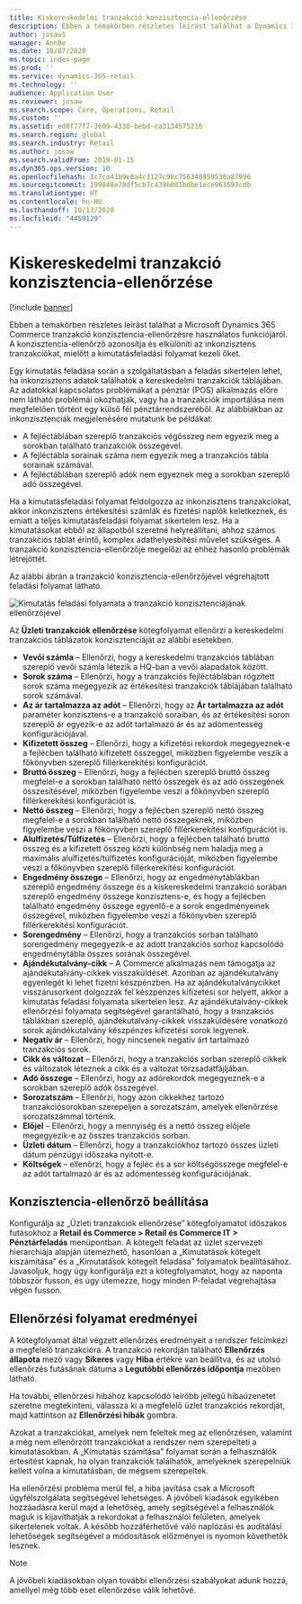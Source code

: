```yaml
---
title: Kiskereskedelmi tranzakció konzisztencia-ellenőrzése
description: Ebben a témakörben részletes leírást találhat a Dynamics 365 Commerce tranzakció konzisztencia-ellenőrzésre használatos funkciójáról.
author: josaw1
manager: AnnBe
ms.date: 10/07/2020
ms.topic: index-page
ms.prod: ''
ms.service: dynamics-365-retail
ms.technology: ''
audience: Application User
ms.reviewer: josaw
ms.search.scope: Core, Operations, Retail
ms.custom: ''
ms.assetid: ed0f77f7-3609-4330-bebd-ca3134575216
ms.search.region: global
ms.search.industry: Retail
ms.author: josaw
ms.search.validFrom: 2019-01-15
ms.dyn365.ops.version: 10
ms.openlocfilehash: 3c7ca41b9e8a4c3127c98c756348959530a87996
ms.sourcegitcommit: 199848e78df5cb7c439b001bdbe1ece963593cdb
ms.translationtype: HT
ms.contentlocale: hu-HU
ms.lasthandoff: 10/13/2020
ms.locfileid: "4459129"
---
```

# <a name="retail-transaction-consistency-checker"></a>Kiskereskedelmi tranzakció konzisztencia-ellenőrzése

[!include [banner](includes/banner.md)]

Ebben a témakörben részletes leírást találhat a Microsoft Dynamics 365 Commerce tranzakció konzisztencia-ellenőrzésre használatos funkciójáról. A konzisztencia-ellenőrző azonosítja és elkülöníti az inkonzisztens tranzakciókat, mielőtt a kimutatásfeladási folyamat kezeli őket.

Egy kimutatás feladása során a szolgáltatásban a feladás sikertelen lehet, ha inkonzisztens adatok találhatók a kereskedelmi tranzakciók táblájában. Az adatokkal kapcsolatos problémákat a pénztár (POS) alkalmazás előre nem látható problémái okozhatják, vagy ha a tranzakciók importálása nem megfelelően történt egy külső fél pénztárrendszeréből. Az alábbiakban az inkonzisztenciák megjelenésére mutatunk be példákat: 

- A fejléctáblában szereplő tranzakciós végösszeg nem egyezik meg a sorokban található tranzakciók összegével.
- A fejléctábla sorainak száma nem egyezik meg a tranzakciós tábla sorainak számával.
- A fejléctáblában szereplő adók nem egyeznek meg a sorokban szereplő adó összegével. 

Ha a kimutatásfeladási folyamat feldolgozza az inkonzisztens tranzakciókat, akkor inkonzisztens értékesítési számlák és fizetési naplók keletkeznek, és emiatt a teljes kimutatásfeladási folyamat sikertelen lesz. Ha a kimutatásokat ebből az állapotból szeretné helyreállítani, ahhoz számos tranzakciós táblát érintő, komplex adathelyesbítési művelet szükséges. A tranzakció konzisztencia-ellenőrzője megelőzi az ehhez hasonló problémák létrejöttét.

Az alábbi ábrán a tranzakció konzisztencia-ellenőrzőjével végrehajtott feladási folyamat látható.

![Kimutatás feladási folyamata a tranzakció konzisztenciájának ellenőrzőjével](./media/validchecker.png "Kimutatás feladási folyamata a kiskereskedelmi tranzakció konzisztenciájának ellenőrzőjével")

Az **Üzleti tranzakciók ellenőrzése** kötegfolyamat ellenőrzi a kereskedelmi tranzakciós táblázatok konzisztenciáját az alábbi esetekben.

- **Vevői számla** – Ellenőrzi, hogy a kereskedelmi tranzakciós táblában szereplő vevői számla létezik a HQ-ban a vevői alapadatok között.
- **Sorok száma** – Ellenőrzi, hogy a tranzakciós fejléctáblában rögzített sorok száma megegyezik az értékesítési tranzakciók táblájában található sorok számával.
- **Az ár tartalmazza az adót** – Ellenőrzi, hogy az **Ár tartalmazza az adót** paraméter konzisztens-e a tranzakció soraiban, és az értékesítési soron szereplő ár egyezik-e az adót tartalmazó ár és az adómentesség konfigurációjával.
- **Kifizetett összeg** – Ellenőrzi, hogy a kifizetési rekordok megegyeznek-e a fejlécben található kifizetett összeggel, miközben figyelembe veszik a főkönyvben szereplő fillérkerekítési konfigurációt.
- **Bruttó összeg** – Ellenőrzi, hogy a fejlécben szereplő bruttó összeg megfelel-e a sorokban található nettó összegek és az adó összegének összesítésével, miközben figyelembe veszi a főkönyvben szereplő fillérkerekítési konfigurációt is.
- **Nettó összeg** – Ellenőrzi, hogy a fejlécben szereplő nettó összeg megfelel-e a sorokban található nettó összegeknek, miközben figyelembe veszi a főkönyvben szereplő fillérkerekítési konfigurációt is.
- **Alulfizetés/Túlfizetés** – Ellenőrzi, hogy a fejlécben található bruttó összeg és a kifizetett összeg közti különbség nem haladja meg a maximális alulfizetés/túlfizetés konfigurációját, miközben figyelembe veszi a főkönyvben szereplő fillérkerekítési konfigurációt.
- **Engedmény összege** – Ellenőrzi, hogy az engedménytáblákban szereplő engedmény összege és a kiskereskedelmi tranzakció sorában szereplő engedmény összege konzisztens-e, és hogy a fejlécben található engedmény összege egyenlő-e a sorok engedményeinek összegével, miközben figyelembe veszi a főkönyvben szereplő fillérkerekítési konfigurációt.
- **Sorengedmény** – Ellenőrzi, hogy a tranzakciós sorban található sorengedmény megegyezik-e az adott tranzakciós sorhoz kapcsolódó engedménytábla összes sorának összegével.
- **Ajándékutalvány-cikk** – A Commerce alkalmazás nem támogatja az ajándékutalvány-cikkek visszaküldését. Azonban az ajándékutalvány egyenlegét ki lehet fizetni készpénzben. Ha az ajándékutalványcikket visszárusorként dolgozzák fel készpénzes kifizetési sor helyett, akkor a kimutatás feladási folyamata sikertelen lesz. Az ajándékutalvány-cikkek ellenőrzési folyamata segítségével garantálható, hogy a tranzakciós táblákban szereplő, ajándékutalvány-cikkek visszaküldésére vonatkozó sorok ajándékutalvány készpénzes kifizetési sorok legyenek.
- **Negatív ár** – Ellenőrzi, hogy nincsenek negatív árt tartalmazó tranzakciós sorok.
- **Cikk és változat** – Ellenőrzi, hogy a tranzakciós sorban szereplő cikkek és változatok léteznek a cikk és a változat törzsadatfájljában.
- **Adó összege** – Ellenőrzi, hogy az adórekordok megegyeznek-e a sorokban szereplő adók összegével.
- **Sorozatszám** – Ellenőrzi, hogy azon cikkekhez tartozó tranzakciósorokban szerepeljen a sorozatszám, amelyek ellenőrzése sorozatszámmal történik.
- **Előjel** – Ellenőrzi, hogy a mennyiség és a nettó összeg előjele megegyezik-e az összes tranzakciós sorban.
- **Üzleti dátum** – Ellenőrzi, hogy a tranzakciókhoz tartozó összes üzleti dátum pénzügyi időszaka nyitott-e.
- **Költségek** – ellenőrzi, hogy a fejléc és a sor költségösszege megfelel-e az adót tartalmazó ár és az adómentesség konfigurációjának.

## <a name="set-up-the-consistency-checker"></a>Konzisztencia-ellenőrző beállítása

Konfigurálja az „Üzleti tranzakciók ellenőrzése” kötegfolyamatot időszakos futásokhoz a **Retail és Commerce \> Retail és Commerce IT \> Pénztárfeladás** menüpontban. A kötegelt feladat az üzlet szervezeti hierarchiája alapján ütemezhető, hasonlóan a „Kimutatások kötegelt kiszámítása” és a „Kimutatások kötegelt feladása” folyamatok beállításához. Javasoljuk, hogy úgy konfigurálja ezt a kötegfolyamatot, hogy az naponta többször fusson, és úgy ütemezze, hogy minden P-feladat végrehajtása végén fusson.

## <a name="results-of-validation-process"></a>Ellenőrzési folyamat eredményei

A kötegfolyamat által végzett ellenőrzés eredményeit a rendszer felcímkézi a megfelelő tranzakcióra. A tranzakció rekordján található **Ellenőrzés állapota** mező vagy **Sikeres** vagy **Hiba** értékre van beállítva, és az utolsó ellenőrzés futásának dátuma a **Legutóbbi ellenőrzés időpontja** mezőben látható.

Ha további, ellenőrzési hibához kapcsolódó leíróbb jellegű hibaüzenetet szeretne megtekinteni, válassza ki a megfelelő üzlet tranzakciós rekordját, majd kattintson az **Ellenőrzési hibák** gombra.

Azokat a tranzakciókat, amelyek nem feleltek meg az ellenőrzésen, valamint a még nem ellenőrzött tranzakciókat a rendszer nem szerepelteti a kimutatásokban. A „Kimutatás számítása” folyamat során a felhasználók értesítést kapnak, ha olyan tranzakciók találhatók, amelyeknek szerepelniük kellett volna a kimutatásban, de mégsem szerepeltek.

Ha ellenőrzési probléma merül fel, a hiba javítása csak a Microsoft ügyfélszolgálata segítségével lehetséges. A jövőbeli kiadások egyikében hozzáadásra kerül majd a lehetőség, amely segítségével a felhasználók maguk is kijavíthatják a rekordokat a felhasználói felületen, amelyek sikertelenek voltak. A később hozzáférhetővé váló naplózási és auditálási lehetőségek segítségével a módosítások előzményei is nyomon követhetők lesznek.

> [!NOTE]
> A jövőbeli kiadásokban olyan további ellenőrzési szabályokat adunk hozzá, amellyel még több eset ellenőrzése válik lehetővé.
